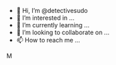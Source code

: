 - 👋 Hi, I’m @detectivesudo
- 👀 I’m interested in ...
- 🌱 I’m currently learning ...
- 💞️ I’m looking to collaborate on ...
- 📫 How to reach me ...

<!---
detectivesudo/detectivesudo is a ✨ special ✨ repository because its `README.md` (this file) appears on your GitHub profile.
You can click the Preview link to take a look at your changes.
--->

M
